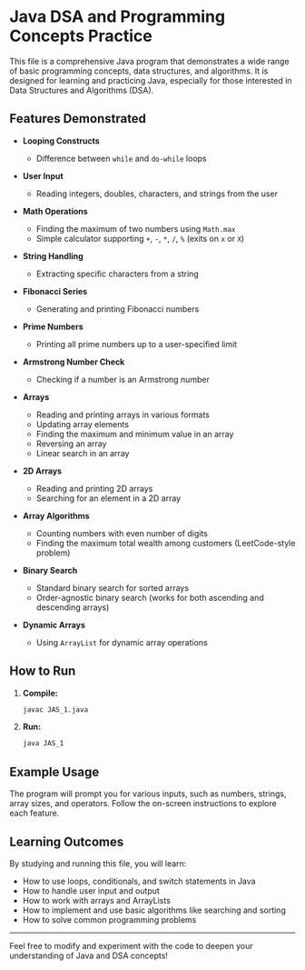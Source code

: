 # Java DSA and Programming Concepts Practice

This file is a comprehensive Java program that demonstrates a wide range of basic programming concepts, data structures, and algorithms. It is designed for learning and practicing Java, especially for those interested in Data Structures and Algorithms (DSA).

## Features Demonstrated

- **Looping Constructs**
  - Difference between `while` and `do-while` loops

- **User Input**
  - Reading integers, doubles, characters, and strings from the user

- **Math Operations**
  - Finding the maximum of two numbers using `Math.max`
  - Simple calculator supporting `+`, `-`, `*`, `/`, `%` (exits on `x` or `X`)

- **String Handling**
  - Extracting specific characters from a string

- **Fibonacci Series**
  - Generating and printing Fibonacci numbers

- **Prime Numbers**
  - Printing all prime numbers up to a user-specified limit

- **Armstrong Number Check**
  - Checking if a number is an Armstrong number

- **Arrays**
  - Reading and printing arrays in various formats
  - Updating array elements
  - Finding the maximum and minimum value in an array
  - Reversing an array
  - Linear search in an array

- **2D Arrays**
  - Reading and printing 2D arrays
  - Searching for an element in a 2D array

- **Array Algorithms**
  - Counting numbers with even number of digits
  - Finding the maximum total wealth among customers (LeetCode-style problem)

- **Binary Search**
  - Standard binary search for sorted arrays
  - Order-agnostic binary search (works for both ascending and descending arrays)

- **Dynamic Arrays**
  - Using `ArrayList` for dynamic array operations

## How to Run

1. **Compile:**
   ```sh
   javac JAS_1.java
   ```

2. **Run:**
   ```sh
   java JAS_1
   ```

## Example Usage

The program will prompt you for various inputs, such as numbers, strings, array sizes, and operators. Follow the on-screen instructions to explore each feature.

## Learning Outcomes

By studying and running this file, you will learn:
- How to use loops, conditionals, and switch statements in Java
- How to handle user input and output
- How to work with arrays and ArrayLists
- How to implement and use basic algorithms like searching and sorting
- How to solve common programming problems

---

Feel free to modify and experiment with the code to deepen your understanding of Java and DSA concepts!

